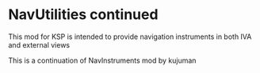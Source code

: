 NavUtilities continued
==============
This mod for KSP is intended to provide navigation instruments in both IVA and external views

This is a continuation of NavInstruments mod by kujuman
